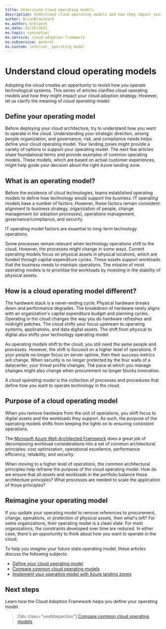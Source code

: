 ```yaml
---
title: Understand cloud operating models
description: Understand cloud operating models and how they impact your cloud adoption strategy.
author: BrianBlanchard
ms.author: brblanch
ms.date: 01/25/2022
ms.topic: conceptual
ms.service: cloud-adoption-framework
ms.subservice: general
ms.custom: internal, operating-model
---
```


# Understand cloud operating models

Adopting the cloud creates an opportunity to revisit how you operate technological systems. This series of articles clarifies cloud operating models and how they might impact your cloud adoption strategy. However, let us clarify the meaning of *cloud operating model*.

## Define your operating model

Before deploying your cloud architecture, try to understand how you want to operate in the cloud. Understanding your strategic direction, among people organization, and governance, risk, and compliance needs helps define your cloud operating model. Your landing zones might provide a variety of options to support your operating model. The next few articles share foundational terms and provide examples of common operating models. These models, which are based on actual customer experiences, might help guide your decision about the right Azure landing zone.

## What is an operating model?

Before the existence of cloud technologies, teams established operating models to define how technology would support the business. IT operating models have a number of factors. However, these factors remain consistent: alignment to business strategy, organization of people, change management (or adoption processes), operations management, governance/compliance, and security.

IT operating model factors are essential to long-term technology operations.

Some processes remain relevant when technology operations shift to the cloud. However, the processes might change in some ways. Current operating models focus on physical assets in physical locations, which are funded through capital expenditure cycles. These assets support workloads that the business needs to maintain operations. The mission of most operating models is to prioritize the workloads by investing in the stability of physical assets.

## How is a cloud operating model different?

The hardware stack is a never-ending cycle. Physical hardware breaks down and performance degrades. The breakdown of hardware rarely aligns with an organization's capital expenditure budget and planning cycles. Operating in the cloud changes the way you do hardware refreshes and midnight patches. The cloud shifts your focus upstream to operating systems, applications, and data digital assets. The shift from physical to digital also shifts your technology operating model.

As operating models shift to the cloud, you still need the same people and processes. However, the shift is focused on a higher level of operations. If your people no longer focus on server uptime, then their success metrics will change. When security is no longer protected by the four walls of a datacenter, your threat profile changes. The pace at which you manage changes might also change when procurement no longer blocks innovation.

A *cloud operating model* is the collection of processes and procedures that define how you want to operate technology in the cloud.

## Purpose of a cloud operating model

When you remove hardware from the unit of operations, you shift focus to digital assets and the workloads they support. As such, the purpose of the operating models shifts from keeping the lights on to ensuring consistent operations.

The [Microsoft Azure Well-Architected Framework](/azure/architecture/framework/) does a great job of decomposing workload considerations into a set of common architectural principles: cost optimization, operational excellence, performance efficiency, reliability, and security.

When moving to a higher level of operations, the common architectural principles help reframe the purpose of the cloud operating model. How do we ensure that all assets and workloads in the portfolio balance these architecture principles? What processes are needed to scale the application of those principles?

## Reimagine your operating model

If you update your operating model to remove references to procurement, change, operations, or protection of physical assets, then what's left? For some organizations, their operating model is a clean slate. For most organizations, the constraints developed over time are reduced. In either case, there's an opportunity to think about how you want to operate in the cloud.

To help you imagine your future state operating model, these articles discuss the following subjects:

- [Define your cloud operating model](./define.md)
- [Compare common cloud operating models](./compare.md)
- [Implement your operating model with Azure landing zones](../ready/landing-zone/implementation-options.md)

## Next steps

Learn how the Cloud Adoption Framework helps you define your operating model.

> [!div class="nextstepaction"]
> [Compare common cloud operating models](./compare.md)
